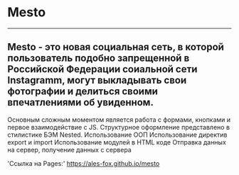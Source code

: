 # Mesto 
----------
Mesto - это новая социальная сеть, в которой пользователь подобно запрещенной в Российской Федерации соиальной сети Instagramm, могут выкладывать свои фотографии и делиться своими впечатлениями об увиденном.
----------

Основным сложным моментом является работа с формами, кнопками и первое взаимодействие с JS.
Структурное оформление представлено в стилистике БЭМ Nested.
Использование ООП
Использование директив export и import
Использование модулей в HTML коде
Отправка данных на сервер, получение данных с сервера 

'Cсылка на Pages:' https://ales-fox.github.io/mesto
